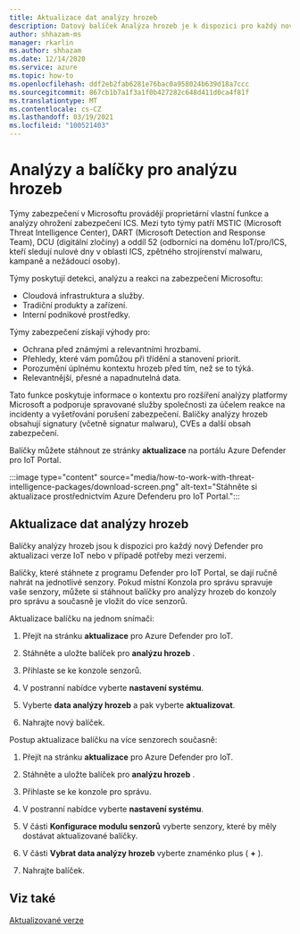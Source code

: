 ```yaml
---
title: Aktualizace dat analýzy hrozeb
description: Datový balíček Analýza hrozeb je k dispozici pro každý nový Defender pro verzi IoT nebo v případě potřeby mezi verzemi.
author: shhazam-ms
manager: rkarlin
ms.author: shhazam
ms.date: 12/14/2020
ms.service: azure
ms.topic: how-to
ms.openlocfilehash: ddf2eb2fab6281e76bac0a958024b639d18a7ccc
ms.sourcegitcommit: 867cb1b7a1f3a1f0b427282c648d411d0ca4f81f
ms.translationtype: MT
ms.contentlocale: cs-CZ
ms.lasthandoff: 03/19/2021
ms.locfileid: "100521403"
---
```

# <a name="threat-intelligence-research-and-packages"></a>Analýzy a balíčky pro analýzu hrozeb

Týmy zabezpečení v Microsoftu provádějí proprietární vlastní funkce a analýzy ohrožení zabezpečení ICS. Mezi tyto týmy patří MSTIC (Microsoft Threat Intelligence Center), DART (Microsoft Detection and Response Team), DCU (digitální zločiny) a oddíl 52 (odborníci na doménu IoT/pro/ICS, kteří sledují nulové dny v oblasti ICS, zpětného strojírenství malwaru, kampaně a nežádoucí osoby).

Týmy poskytují detekci, analýzu a reakci na zabezpečení Microsoftu:

- Cloudová infrastruktura a služby.
- Tradiční produkty a zařízení.
- Interní podnikové prostředky.

Týmy zabezpečení získají výhody pro:

- Ochrana před známými a relevantními hrozbami.
- Přehledy, které vám pomůžou při třídění a stanovení priorit.
- Porozumění úplnému kontextu hrozeb před tím, než se to týká.
- Relevantnější, přesné a napadnutelná data.

Tato funkce poskytuje informace o kontextu pro rozšíření analýzy platformy Microsoft a podporuje spravované služby společnosti za účelem reakce na incidenty a vyšetřování porušení zabezpečení. Balíčky analýzy hrozeb obsahují signatury (včetně signatur malwaru), CVEs a další obsah zabezpečení.

Balíčky můžete stáhnout ze stránky **aktualizace** na portálu Azure Defender pro IoT Portal.

:::image type="content" source="media/how-to-work-with-threat-intelligence-packages/download-screen.png" alt-text="Stáhněte si aktualizace prostřednictvím Azure Defenderu pro IoT Portal.":::

## <a name="update-threat-intelligence-data"></a>Aktualizace dat analýzy hrozeb

Balíčky analýzy hrozeb jsou k dispozici pro každý nový Defender pro aktualizaci verze IoT nebo v případě potřeby mezi verzemi.

Balíčky, které stáhnete z programu Defender pro IoT Portal, se dají ručně nahrát na jednotlivé senzory. Pokud místní Konzola pro správu spravuje vaše senzory, můžete si stáhnout balíčky pro analýzy hrozeb do konzoly pro správu a současně je vložit do více senzorů.

Aktualizace balíčku na jednom snímači:

1. Přejít na stránku **aktualizace** pro Azure Defender pro IoT.

2. Stáhněte a uložte balíček pro **analýzu hrozeb** .

3. Přihlaste se ke konzole senzorů.

4. V postranní nabídce vyberte **nastavení systému**.

5. Vyberte **data analýzy hrozeb** a pak vyberte **aktualizovat**.

6. Nahrajte nový balíček.

Postup aktualizace balíčku na více senzorech současně:

1. Přejít na stránku **aktualizace** pro Azure Defender pro IoT.

2. Stáhněte a uložte balíček pro **analýzu hrozeb** .

3. Přihlaste se ke konzole pro správu.

4. V postranní nabídce vyberte **nastavení systému**.

5. V části **Konfigurace modulu senzorů** vyberte senzory, které by měly dostávat aktualizované balíčky.  

6. V části **Vybrat data analýzy hrozeb** vyberte znaménko plus ( **+** ).

7. Nahrajte balíček.

## <a name="see-also"></a>Viz také

[Aktualizované verze](how-to-manage-sensors-from-the-on-premises-management-console.md#update-versions)
